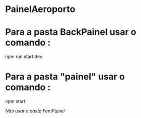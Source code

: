 # PainelAeroporto

# Para a pasta BackPainel usar o comando :
npm run start:dev

# Para a pasta "painel" usar o comando :
npm start

*Não usar a pasta FontPainel*
